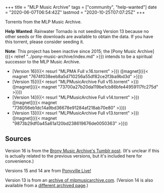 +++
title = "MLP Music Archive"
tags = ["community", "help-wanted"]
date = "2020-06-07T06:54:42Z"
lastmod = "2020-10-25T07:07:25Z"
+++

Torrents from the MLP Music Archive.

**Help Wanted**: Rainwater Tornado is not seeding Version 13 because no other seeds or file downloads are available to obtain the data. If you have this torrent, please consider seeding it.

**Note**: This project has been inactive since 2015; the [Pony Music Archive]({{< relref "../pony-music-archive/index.md" >}}) intends to be a spiritual successor to the MLP Music Archive.

* [Version 16]({{< resurl "MLPMA Full v.16.torrent" >}}) ([magnet]({{< magnet "7674f038eeb8a5d710256a55df82ce2f3ba9bd3d" >}}))
* [Version 15]({{< resurl "MLPMusicArchive Full v15.torrent" >}}) ([magnet]({{< magnet "73700a27b20da119be1cb86bfe44959117fc275d" >}}))
* [Version 14]({{< resurl "MLPMusicArchive Full v14.torrent" >}}) ([magnet]({{< magnet "736056eb1dc14a9bd36678e91284af218ab70e80" >}}))
* [Version 13]({{< resurl "MLPMusicArchive Full v13.torrent" >}}) ([magnet]({{< magnet "9873b29df0a45a61a120bd238619676de0050363" >}}))

## Sources

Version 16 is from the [Brony Music Archive's Tumblr post](https://bronymusicarchive.tumblr.com/post/111424776817/brony-music-archive-deleted-music-collection). (It's unclear if this is actually related to the previous versions, but it's included here for convenience.)

Versions 15 and 14 are from [Ponyville Live!](https://ponyvillelive.com/mlpma/)

Version 13 is from an [archive of mlpmusicarchive.com](https://web.archive.org/web/20121208221301/http://mlpmusicarchive.com/archive-updates/update-v013-the-5k-update). (Version 14 is also available from a [different archived page](https://web.archive.org/web/20130330071328/http://mlpmusicarchive.com/the-archive).)
